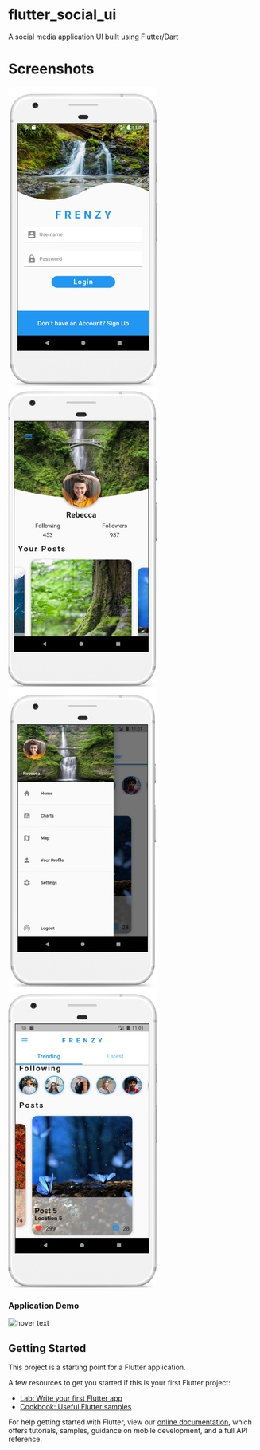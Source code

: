 # flutter_social_ui
A social media application UI built using Flutter/Dart

# Screenshots
   <div style="display:inline-block";>
    <img src="https://github.com/nav0713/images/blob/master/social1.png" width="300" height="600" title="hover text">
     <img src="https://github.com/nav0713/images/blob/master/social2.png" width="300" height="600" title="hover text">
  </div>
  <br>
     <div style="display:inline-block";>
   <img src="https://github.com/nav0713/images/blob/master/social3.png" width="300" height="600" title="hover text">
     <img src="https://github.com/nav0713/images/blob/master/social4.png" width="300" height="600" title="hover text">
  </div>
  <br>
         <h3>         Application Demo</h3>
 <img src="https://media.giphy.com/media/eycgUxkBwRbBRAjmO6/giphy.gif" title="hover text">

## Getting Started

This project is a starting point for a Flutter application.

A few resources to get you started if this is your first Flutter project:

- [Lab: Write your first Flutter app](https://flutter.dev/docs/get-started/codelab)
- [Cookbook: Useful Flutter samples](https://flutter.dev/docs/cookbook)

For help getting started with Flutter, view our
[online documentation](https://flutter.dev/docs), which offers tutorials,
samples, guidance on mobile development, and a full API reference.
